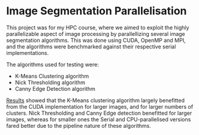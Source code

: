 # Image Segmentation Parallelisation

This project was for my HPC course, where we aimed to exploit the highly parallelizable aspect of image processing by parallellizing several image segmentation algorithms. This was done using CUDA, OpenMP and MPI, and the algorithms were benchmarked against their respective serial implementations.

The algorithms used for testing were:  
* K-Means Clustering algorithm
* Nick Thresholding algorithm
* Canny Edge Detection algorithm

[Results](https://github.com/ZubairBul2ia/Image-Segmentation-Parallelisation/blob/main/Project_slides.pdf) showed that the K-Means clustering algorithm largely benefitted from the CUDA implementation for larger images, and for larger numbers of clusters. Nick Thresholding and Canny Edge detection benefitted for larger images, whereas for smaller ones the Serial and CPU-parallelised versions fared better due to the pipeline nature of these algorithms. 
